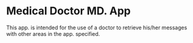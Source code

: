 # Medical Doctor MD. App

This app. is intended for the use of a doctor to retrieve his/her messages with other areas in the app. specified.